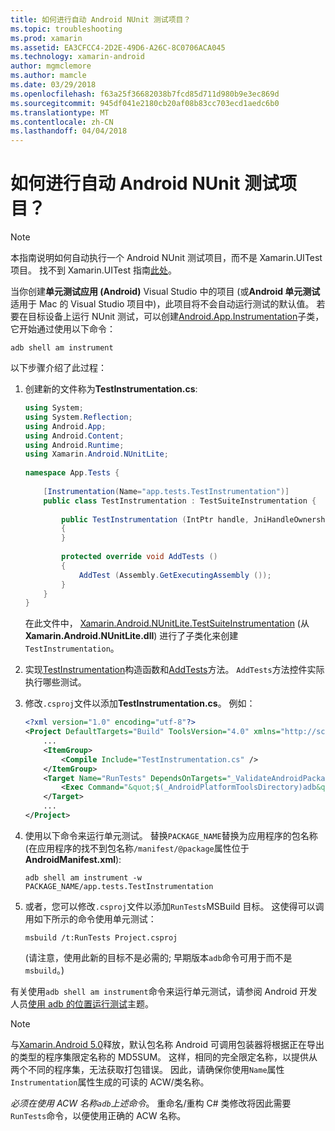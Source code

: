 ```yaml
---
title: 如何进行自动 Android NUnit 测试项目？
ms.topic: troubleshooting
ms.prod: xamarin
ms.assetid: EA3CFCC4-2D2E-49D6-A26C-8C0706ACA045
ms.technology: xamarin-android
author: mgmclemore
ms.author: mamcle
ms.date: 03/29/2018
ms.openlocfilehash: f63a25f36682038b7fcd85d711d980b9e3ec869d
ms.sourcegitcommit: 945df041e2180cb20af08b83cc703ecd1aedc6b0
ms.translationtype: MT
ms.contentlocale: zh-CN
ms.lasthandoff: 04/04/2018
---
```

# <a name="how-do-i-automate-an-android-nunit-test-project"></a>如何进行自动 Android NUnit 测试项目？

> [!NOTE]
> 本指南说明如何自动执行一个 Android NUnit 测试项目，而不是 Xamarin.UITest 项目。 找不到 Xamarin.UITest 指南[此处](https://docs.microsoft.com/appcenter/test-cloud/preparing-for-upload/uitest)。

当你创建**单元测试应用 (Android)** Visual Studio 中的项目 (或**Android 单元测试**适用于 Mac 的 Visual Studio 项目中)，此项目将不会自动运行测试的默认值。
若要在目标设备上运行 NUnit 测试，可以创建[Android.App.Instrumentation](https://developer.xamarin.com/api/type/Android.App.Instrumentation/)子类，它开始通过使用以下命令： 

```shell
adb shell am instrument 
```

以下步骤介绍了此过程：

1.  创建新的文件称为**TestInstrumentation.cs**: 

    ```cs 
    using System;
    using System.Reflection;
    using Android.App;
    using Android.Content;
    using Android.Runtime;
    using Xamarin.Android.NUnitLite;
     
    namespace App.Tests {
     
        [Instrumentation(Name="app.tests.TestInstrumentation")]
        public class TestInstrumentation : TestSuiteInstrumentation {
     
            public TestInstrumentation (IntPtr handle, JniHandleOwnership transfer) : base (handle, transfer)
            {
            }
     
            protected override void AddTests ()
            {
                AddTest (Assembly.GetExecutingAssembly ());
            }
        }
    }
    ```
    在此文件中， [Xamarin.Android.NUnitLite.TestSuiteInstrumentation](https://developer.xamarin.com/api/type/Xamarin.Android.NUnitLite.TestSuiteInstrumentation/) (从**Xamarin.Android.NUnitLite.dll**) 进行了子类化来创建`TestInstrumentation`。

2.  实现[TestInstrumentation](https://developer.xamarin.com/api/constructor/Xamarin.Android.NUnitLite.TestSuiteInstrumentation.TestSuiteInstrumentation/p/System.IntPtr/Android.Runtime.JniHandleOwnership/)构造函数和[AddTests](https://developer.xamarin.com/api/member/Xamarin.Android.NUnitLite.TestSuiteInstrumentation.AddTests%28%29)方法。 `AddTests`方法控件实际执行哪些测试。

3.  修改`.csproj`文件以添加**TestInstrumentation.cs**。 例如：

    ```xml
    <?xml version="1.0" encoding="utf-8"?>
    <Project DefaultTargets="Build" ToolsVersion="4.0" xmlns="http://schemas.microsoft.com/developer/msbuild/2003">
        ...
        <ItemGroup>
            <Compile Include="TestInstrumentation.cs" />
        </ItemGroup>
        <Target Name="RunTests" DependsOnTargets="_ValidateAndroidPackageProperties">
            <Exec Command="&quot;$(_AndroidPlatformToolsDirectory)adb&quot; $(AdbTarget) $(AdbOptions) shell am instrument -w $(_AndroidPackage)/app.tests.TestInstrumentation" />
        </Target>
        ...
    </Project>
    ```

3.  使用以下命令来运行单元测试。 替换`PACKAGE_NAME`替换为应用程序的包名称 (在应用程序的找不到包名称`/manifest/@package`属性位于**AndroidManifest.xml**):

    ```shell
    adb shell am instrument -w PACKAGE_NAME/app.tests.TestInstrumentation
    ```

4.  或者，您可以修改`.csproj`文件以添加`RunTests`MSBuild 目标。 这使得可以调用如下所示的命令使用单元测试：

    ```shell
    msbuild /t:RunTests Project.csproj
    ```
    (请注意，使用此新的目标不是必需的; 早期版本`adb`命令可用于而不是`msbuild`。)

有关使用`adb shell am instrument`命令来运行单元测试，请参阅 Android 开发人员[使用 adb 的位置运行测试](https://developer.android.com/studio/test/command-line.html#RunTestsDevice)主题。


> [!NOTE]
> 与[Xamarin.Android 5.0](https://developer.xamarin.com/releases/android/xamarin.android_5/xamarin.android_5.1/#Android_Callable_Wrapper_Naming)释放，默认包名称 Android 可调用包装器将根据正在导出的类型的程序集限定名称的 MD5SUM。 这样，相同的完全限定名称，以提供从两个不同的程序集，无法获取打包错误。 因此，请确保你使用`Name`属性`Instrumentation`属性生成的可读的 ACW/类名称。

_必须在使用 ACW 名称`adb`上述命令_。
重命名/重构 C# 类修改将因此需要`RunTests`命令，以便使用正确的 ACW 名称。


